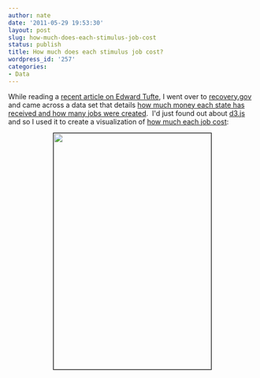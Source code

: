 ```yaml
---
author: nate
date: '2011-05-29 19:53:30'
layout: post
slug: how-much-does-each-stimulus-job-cost
status: publish
title: How much does each stimulus job cost?
wordpress_id: '257'
categories:
- Data
---
```


While reading a <a href="http://www.washingtonmonthly.com/magazine/mayjune_2011/features/the_information_sage029137.php?page=all">recent article on Edward Tufte</a>, I went over to <a href="http://www.recovery.gov/">recovery.gov</a> and came across a data set that details <a href="http://www.recovery.gov/pages/textview.aspx?data=recipientHomeMap">how much money each state has received and how many jobs were created</a>.  I'd just found out about <a href="http://mbostock.github.com/d3/">d3.js</a> and so I used it to create a visualization of <a href="http://projects.endot.org/viz/recovery.gov/cost.html">how much each job cost</a>:
<p style="text-align: center;"><a href="http://projects.endot.org/viz/recovery.gov/cost.html" target="_blank"><img class="size-full wp-image-263 aligncenter" style="border: 1px solid black;" title="job cost" src="http://endot.org/wp-content/uploads/2011/05/cost_small.png" alt="" width="320" height="480" /></a></p>